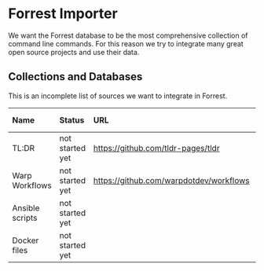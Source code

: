 # Forrest Importer

We want the Forrest database to be the most comprehensive collection of command line commands. For this reason we try to
integrate many great open source projects and use their data.

## Collections and Databases

This is an incomplete list of sources we want to integrate in Forrest.

| Name            | Status          | URL                                     | # Commands | Format      |
|:----------------|:----------------|:----------------------------------------|:-----------|:------------|
| TL:DR           | not started yet | https://github.com/tldr-pages/tldr      | 2000       | Markdown    |
| Warp Workflows  | not started yet | https://github.com/warpdotdev/workflows | ?          | Yaml        |
| Ansible scripts | not started yet |                                         | 2000       | Proprietary |
| Docker files    | not started yet |                                         | 2000       |             |
